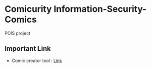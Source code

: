 # Comicurity Information-Security-Comics
POIS project 

## Important Link
- Comic creator tool : <a href="https://www.storyboardthat.com/storyboard-creator">Link</a>
